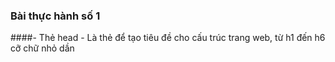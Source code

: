 ### Bài thực hành số 1
####- Thẻ head
      - Là thẻ để tạo tiêu đề cho cấu trúc trang web, từ h1 đến h6 cỡ chữ nhỏ dần
 
